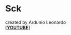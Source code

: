 # Sck
created by Ardunio Leonardo <Br>
  [[**YOUTUBE**](https://www.youtube.com/watch?v=Wz_yLwDMHPM)]
